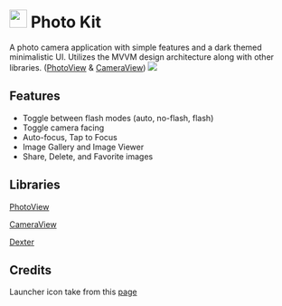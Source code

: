# <img src="https://github.com/arsonistAnt/photo-kit/blob/master/readme_images/photo_kit_icon.png"  width="31" height="32"> Photo Kit

A photo camera application with simple features and a dark themed minimalistic UI. Utilizes the MVVM design architecture along with other libraries. ([PhotoView](https://github.com/chrisbanes/PhotoView) & [CameraView](https://github.com/natario1/CameraView))
![](https://github.com/arsonistAnt/photo-kit/blob/master/readme_images/app_overview_screenshot.png)

## Features
* Toggle between flash modes (auto, no-flash, flash)
* Toggle camera facing
* Auto-focus, Tap to Focus
* Image Gallery and Image Viewer
* Share, Delete, and Favorite images

## Libraries
[PhotoView](https://github.com/chrisbanes/PhotoView)

[CameraView](https://github.com/natario1/CameraView)

[Dexter](https://github.com/Karumi/Dexter)

## Credits
Launcher icon take from this [page](https://www.flaticon.com/free-icon/camera_1042339#term=camera&page=1&position=30)

